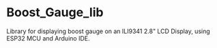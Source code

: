 # Boost_Gauge_lib
Library for displaying boost gauge on an ILI9341 2.8" LCD Display, using ESP32 MCU and Arduino IDE.
